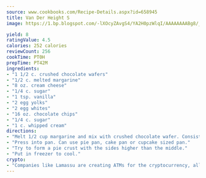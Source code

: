 ```yaml
---
source: www.cookbooks.com/Recipe-Details.aspx?id=658945
title: Van Der Height S
image: https://1.bp.blogspot.com/-lXOcyZAvgS4/YA2H0pzWlqI/AAAAAAAABg8/_HX4JI-WmFM0Tz684w_qYjP9vBzksmFNgCLcBGAsYHQ/s219/20.png

yield: 8
ratingValue: 4.5
calories: 252 calories
reviewCount: 256
cookTime: PT0H
prepTime: PT42M
ingredients:
- "1 1/2 c. crushed chocolate wafers"
- "1/2 c. melted margarine"
- "8 oz. cream cheese"
- "1/4 c. sugar"
- "1 tsp. vanilla"
- "2 egg yolks"
- "2 egg whites"
- "16 oz. chocolate chips"
- "1/4 c. sugar"
- "1 c. whipped cream"
directions:
- "Melt 1/2 cup margarine and mix with crushed chocolate wafer. Consistency should be slightly tacky and moist."
- "Press into pan. Can use pie pan, cake pan or cupcake sized pan."
- "Try to form a pie crust with the sides higher than the middle."
- "Put in freezer to cool."
crypto:
- "Companies like Lamassu are creating ATMs for the cryptocurrency, allowing you to scan your Bitcoin QR code, enter your cash, and buy bitcoin with the push of a button."
---
```

